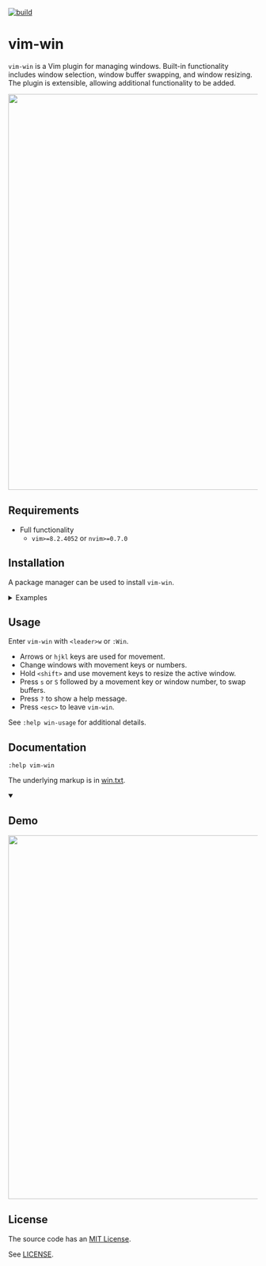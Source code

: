 [![build][badge_thumbnail]][badge_link]

# vim-win

`vim-win` is a Vim plugin for managing windows. Built-in functionality includes
window selection, window buffer swapping, and window resizing. The plugin is
extensible, allowing additional functionality to be added.

<img src="screenshot.png?raw=true" width="800"/>

## Requirements

* Full functionality
  - `vim>=8.2.4052` or `nvim>=0.7.0`

## Installation

A package manager can be used to install `vim-win`.
<details><summary>Examples</summary><br>

* [Vim8 packages][vim8pack]:
  - `git clone https://github.com/dstein64/vim-win ~/.vim/pack/plugins/start/vim-win`
* [Vundle][vundle]:
  - Add `Plugin 'dstein64/vim-win'` to `~/.vimrc`
  - `:PluginInstall` or `$ vim +PluginInstall +qall`
* [Pathogen][pathogen]:
  - `git clone --depth=1 https://github.com/dstein64/vim-win ~/.vim/bundle/vim-win`
* [vim-plug][vimplug]:
  - Add `Plug 'dstein64/vim-win'` to `~/.vimrc`
  - `:PlugInstall` or `$ vim +PlugInstall +qall`
* [dein.vim][dein]:
  - Add `call dein#add('dstein64/vim-win')` to `~/.vimrc`
  - `:call dein#install()`
* [NeoBundle][neobundle]:
  - Add `NeoBundle 'dstein64/vim-win'` to `~/.vimrc`
  - Re-open vim or execute `:source ~/.vimrc`

</details>

## Usage

Enter `vim-win` with `<leader>w` or `:Win`.

* Arrows or `hjkl` keys are used for movement.
* Change windows with movement keys or numbers.
* Hold `<shift>` and use movement keys to resize the active window.
* Press `s` or `S` followed by a movement key or window number, to swap buffers.
* Press `?` to show a help message.
* Press `<esc>` to leave `vim-win`.

See `:help win-usage` for additional details.

## Documentation

```vim
:help vim-win
```

The underlying markup is in [win.txt](doc/win.txt).

<details open><summary><h2>Demo</h2></summary>

<img src="screencast.gif?raw=true" width="735"/>

</details>

License
-------

The source code has an [MIT License](https://en.wikipedia.org/wiki/MIT_License).

See [LICENSE](LICENSE).

[badge_link]: https://github.com/dstein64/vim-win/actions/workflows/build.yml
[badge_thumbnail]: https://github.com/dstein64/vim-win/actions/workflows/build.yml/badge.svg
[dein]: https://github.com/Shougo/dein.vim
[neobundle]: https://github.com/Shougo/neobundle.vim
[pathogen]: https://github.com/tpope/vim-pathogen
[vim8pack]: http://vimhelp.appspot.com/repeat.txt.html#packages
[vimplug]: https://github.com/junegunn/vim-plug
[vundle]: https://github.com/gmarik/vundle
